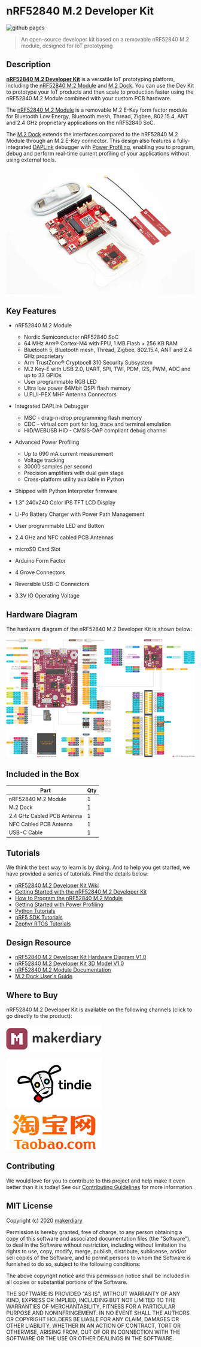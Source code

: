 # nRF52840 M.2 Developer Kit

![github pages](https://github.com/makerdiary/nrf52840-m2-devkit/workflows/github%20pages/badge.svg)

> An open-source developer kit based on a removable nRF52840 M.2 module, designed for IoT prototyping

## Description

**[nRF52840 M.2 Developer Kit](https://store.makerdiary.com/products/nrf52840-m2-developer-kit)** is a versatile IoT prototyping platform, including the [nRF52840 M.2 Module](https://store.makerdiary.com/products/nrf52840-m2-module) and [M.2 Dock](https://wiki.makerdiary.com/m2-dock). You can use the Dev Kit to prototype your IoT products and then scale to production faster using the nRF52840 M.2 Module combined with your custom PCB hardware.

The [nRF52840 M.2 Module](https://store.makerdiary.com/products/nrf52840-m2-module) is a removable M.2 E-Key form factor module for Bluetooth Low Energy, Bluetooth mesh, Thread, Zigbee, 802.15.4, ANT and 2.4 GHz proprietary applications on the nRF52840 SoC.

The [M.2 Dock](https://wiki.makerdiary.com/m2-dock) extends the interfaces compared to the nRF52840 M.2 Module through an M.2 E-Key connector. This design also features a fully-integrated [DAPLink](https://armmbed.github.io/DAPLink/) debugger with [Power Profiling](https://wiki.makerdiary.com/nrf52840-m2-devkit/power-profiling.md), enabling you to program, debug and perform real-time current profiling of your applications without using external tools.

[![](docs/assets/images/nrf52840-m2-devkit-prod.webp)](https://store.makerdiary.com/products/nrf52840-m2-developer-kit)

## Key Features

* nRF52840 M.2 Module
	- Nordic Semiconductor nRF52840 SoC
	- 64 MHz Arm® Cortex-M4 with FPU, 1 MB Flash + 256 KB RAM
	- Bluetooth 5, Bluetooth mesh, Thread, Zigbee, 802.15.4, ANT and 2.4 GHz proprietary
	- Arm TrustZone® Cryptocell 310 Security Subsystem
	- M.2 Key-E with USB 2.0, UART, SPI, TWI, PDM, I2S, PWM, ADC and up to 33 GPIOs
	- User programmable RGB LED
	- Ultra low power 64Mbit QSPI flash memory
	- U.FL/I-PEX MHF Antenna Connectors

* Integrated DAPLink Debugger
	- MSC - drag-n-drop programming flash memory
	- CDC - virtual com port for log, trace and terminal emulation
	- HID/WEBUSB HID - CMSIS-DAP compliant debug channel

* Advanced Power Profiling
	- Up to 690 mA current measurement
	- Voltage tracking
	- 30000 samples per second
	- Precision amplifiers with dual gain stage
	- Cross-platform utility available in Python

* Shipped with Python Interpreter firmware
* 1.3" 240x240 Color IPS TFT LCD Display
* Li-Po Battery Charger with Power Path Management
* User programmable LED and Button
* 2.4 GHz and NFC cabled PCB Antennas
* microSD Card Slot
* Arduino Form Factor
* 4 Grove Connectors
* Reversible USB-C Connectors
* 3.3V IO Operating Voltage

## Hardware Diagram

The hardware diagram of the nRF52840 M.2 Developer Kit is shown below:

[![](docs/assets/images/nrf52840-m2-devkit-diagram.webp)](https://wiki.makerdiary.com/nrf52840-m2-devkit/resources/nrf52840_m2_devkit_hw_diagram_v1_0.pdf)


## Included in the Box
|    **Part**                | **Qty** |
| -------------------------- | ------- |
| nRF52840 M.2 Module        | 1       |
| M.2 Dock                   | 1       |
| 2.4 GHz Cabled PCB Antenna | 1       |
| NFC Cabled PCB Antenna     | 1       |
| USB-C Cable                | 1       |

## Tutorials

We think the best way to learn is by doing. And to help you get started, we have provided a series of tutorials. Find the details below:

* [nRF52840 M.2 Developer Kit Wiki](https://wiki.makerdiary.com/nrf52840-m2-devkit)
* [Getting Started with the nRF52840 M.2 Developer Kit](https://wiki.makerdiary.com/nrf52840-m2-devkit/getting-started)
* [How to Program the nRF52840 M.2 Module](https://wiki.makerdiary.com/nrf52840-m2-devkit/programming)
* [Getting Started with Power Profiling](https://wiki.makerdiary.com/nrf52840-m2-devkit/power-profiling)
* [Python Tutorials](https://wiki.makerdiary.com/nrf52840-m2-devkit/python)
* [nRF5 SDK Tutorials](https://wiki.makerdiary.com/nrf52840-m2-devkit/nrf5-sdk)
* [Zephyr RTOS Tutorials](https://wiki.makerdiary.com/nrf52840-m2-devkit/zephyr)

## Design Resource

* [nRF52840 M.2 Developer Kit Hardware Diagram V1.0](https://wiki.makerdiary.com/nrf52840-m2-devkit/resources/nrf52840_m2_devkit_hw_diagram_v1_0.pdf)
* [nRF52840 M.2 Developer Kit 3D Model V1.0](https://wiki.makerdiary.com/nrf52840-m2-devkit/resources/nrf52840_m2_devkit_3d_model_v1_0.step)
* [nRF52840 M.2 Module Documentation](https://wiki.makerdiary.com/nrf52840-m2)
* [M.2 Dock User's Guide](https://wiki.makerdiary.com/m2-dock)

## Where to Buy

nRF52840 M.2 Developer Kit is available on the following channels (click to go directly to the product):

[![makerdiary store](docs/assets/images/makerdiary-store-logo.png)](https://store.makerdiary.com/products/nrf52840-m2-developer-kit)

[![Tindie](docs/assets/images/tindie-logo.png)](https://www.tindie.com/products/zelin/nrf52840-m2-developer-kit/)

[![Taobao](docs/assets/images/taobao-logo.png)](https://zaowubang.taobao.com)

## Contributing

We would love for you to contribute to this project and help make it even better than it is today! See our [Contributing Guidelines](https://wiki.makerdiary.com/nrf52840-m2-devkit/CONTRIBUTING) for more information.

## MIT License

Copyright (c) 2020 [makerdiary](https://makerdiary.com)

Permission is hereby granted, free of charge, to any person obtaining a copy
of this software and associated documentation files (the "Software"), to deal
in the Software without restriction, including without limitation the rights
to use, copy, modify, merge, publish, distribute, sublicense, and/or sell
copies of the Software, and to permit persons to whom the Software is
furnished to do so, subject to the following conditions:

The above copyright notice and this permission notice shall be included in all
copies or substantial portions of the Software.

THE SOFTWARE IS PROVIDED "AS IS", WITHOUT WARRANTY OF ANY KIND, EXPRESS OR
IMPLIED, INCLUDING BUT NOT LIMITED TO THE WARRANTIES OF MERCHANTABILITY,
FITNESS FOR A PARTICULAR PURPOSE AND NONINFRINGEMENT. IN NO EVENT SHALL THE
AUTHORS OR COPYRIGHT HOLDERS BE LIABLE FOR ANY CLAIM, DAMAGES OR OTHER
LIABILITY, WHETHER IN AN ACTION OF CONTRACT, TORT OR OTHERWISE, ARISING FROM,
OUT OF OR IN CONNECTION WITH THE SOFTWARE OR THE USE OR OTHER DEALINGS IN THE
SOFTWARE.